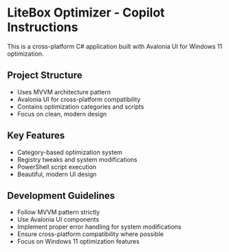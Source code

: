 <!-- Use this file to provide workspace-specific custom instructions to Copilot. For more details, visit https://code.visualstudio.com/docs/copilot/copilot-customization#_use-a-githubcopilotinstructionsmd-file -->

# LiteBox Optimizer - Copilot Instructions

This is a cross-platform C# application built with Avalonia UI for Windows 11 optimization.

## Project Structure
- Uses MVVM architecture pattern
- Avalonia UI for cross-platform compatibility
- Contains optimization categories and scripts
- Focus on clean, modern design

## Key Features
- Category-based optimization system
- Registry tweaks and system modifications
- PowerShell script execution
- Beautiful, modern UI design

## Development Guidelines
- Follow MVVM pattern strictly
- Use Avalonia UI components
- Implement proper error handling for system modifications
- Ensure cross-platform compatibility where possible
- Focus on Windows 11 optimization features
